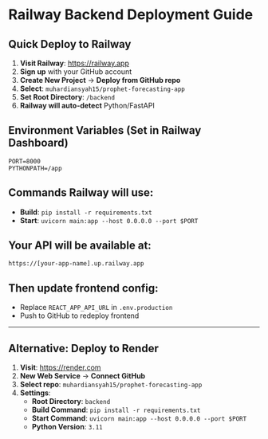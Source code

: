 # Railway Backend Deployment Guide

## Quick Deploy to Railway

1. **Visit Railway**: https://railway.app
2. **Sign up** with your GitHub account
3. **Create New Project** → **Deploy from GitHub repo**
4. **Select**: `muhardiansyah15/prophet-forecasting-app`
5. **Set Root Directory**: `/backend`
6. **Railway will auto-detect** Python/FastAPI

## Environment Variables (Set in Railway Dashboard)
```
PORT=8000
PYTHONPATH=/app
```

## Commands Railway will use:
- **Build**: `pip install -r requirements.txt`
- **Start**: `uvicorn main:app --host 0.0.0.0 --port $PORT`

## Your API will be available at:
`https://[your-app-name].up.railway.app`

## Then update frontend config:
- Replace `REACT_APP_API_URL` in `.env.production`
- Push to GitHub to redeploy frontend

---

## Alternative: Deploy to Render

1. **Visit**: https://render.com
2. **New Web Service** → **Connect GitHub**
3. **Select repo**: `muhardiansyah15/prophet-forecasting-app`
4. **Settings**:
   - **Root Directory**: `backend`
   - **Build Command**: `pip install -r requirements.txt`
   - **Start Command**: `uvicorn main:app --host 0.0.0.0 --port $PORT`
   - **Python Version**: `3.11`